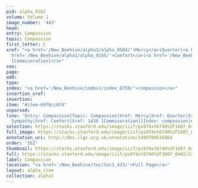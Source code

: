 ```yaml
---
pid: alpha_0162
volume: Volume 1
image_number: '443'
head: 
entry: Compassion
topic: Compassion
first_letter: C
xref: "<a href='/New_Beehive/alpha3/alpha_0584/'>Mercy</a>|Quarter|<a href='/New_Beehive/alpha3/alpha_0594/'>misery</a>|Sympathy|<a
  href='/New_Beehive/alpha1/alpha_0155/'>Comfort</a>|<a href='/New_Beehive/toc/toc2_281/'>1436
  [Commiseration]</a>"
see: 
page: 
add: 
type: 
index: "<a href='/New_Beehive/index1/index_0759/'>compassion</a>"
insertion_xref: 
insertion: 
item: "#item-69f0cc6f4"
unparsed: 
line: 'Entry: Compassion|Topic: Compassion|Xref: Mercy|Xref: Quarter|Xref: misery|Xref:
  Sympathy|Xref: Comfort|Xref: 1436 [Commiseration]|Index: compassion|#item-69f0cc6f4'
selection: https://stacks.stanford.edu/image/iiif/ps974xt6740%2F1607_0442/335,2231,3106,598/full/0/default.jpg
full_image: https://stacks.stanford.edu/image/iiif/ps974xt6740%2F1607_0442/full/full/0/default.jpg
annotation_uri: http://dev.llgc.org.uk/annotation/1499700516864
order: '162'
thumbnail: https://stacks.stanford.edu/image/iiif/ps974xt6740%2F1607_0442/335,2231,600,180/250,/0/default.jpg
full: https://stacks.stanford.edu/image/iiif/ps974xt6740%2F1607_0442/335,2231,3106,598/full/0/default.jpg
label: Compassion
location: "<a href='/New_Beehive/toc/toc1_433/'>Full Page</a>"
layout: alpha_item
collection: alpha1
---
```


